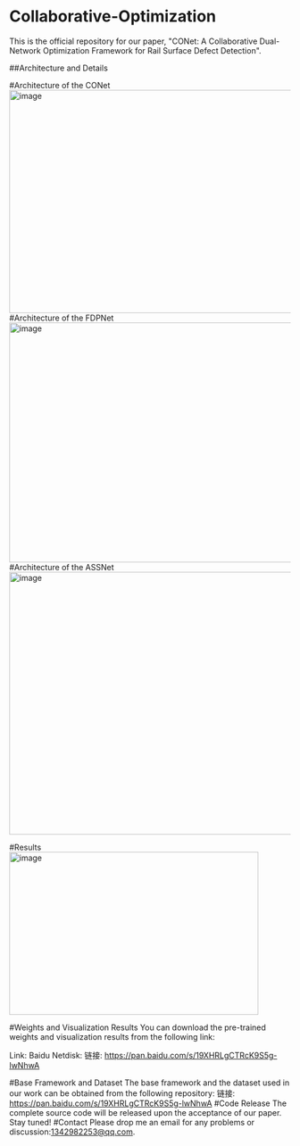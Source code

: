 # Collaborative-Optimization
This is the official repository for our paper, "CONet: A Collaborative Dual-Network Optimization Framework for Rail Surface Defect Detection".


##Architecture and Details

#Architecture of the CONet
<img width="683" height="400" alt="image" src="https://github.com/user-attachments/assets/37711927-7bf4-4a81-980f-1145941e00f7" />
#Architecture of the FDPNet
<img width="734" height="430" alt="image" src="https://github.com/user-attachments/assets/784b24ee-1506-4d0a-83e2-be7c596e701d" />
#Architecture of the ASSNet
<img width="740" height="471" alt="image" src="https://github.com/user-attachments/assets/d0fddab2-f6ee-41d8-874d-1c9ff5287025" />


#Results
<img width="446" height="292" alt="image" src="https://github.com/user-attachments/assets/d517331b-b640-4f11-96cc-afa2e3a09943" />

#Weights and Visualization Results
You can download the pre-trained weights and visualization results from the following link:

Link: Baidu Netdisk: 
链接: https://pan.baidu.com/s/19XHRLgCTRcK9S5g-lwNhwA 


#Base Framework and Dataset
The base framework and the dataset used in our work can be obtained from the following repository:
链接: https://pan.baidu.com/s/19XHRLgCTRcK9S5g-lwNhwA 
#Code Release
The complete source code will be released upon the acceptance of our paper. Stay tuned!
#Contact
Please drop me an email for any problems or discussion:1342982253@qq.com.
